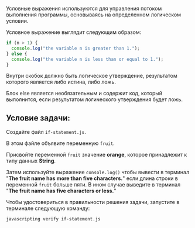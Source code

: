 Условные выражения используются для управления потоком выполнения программы, основываясь на определенном логическом условии.

Условное выражение выглядит следующим образом:

```js
if (n > 1) {
  console.log("the variable n is greater than 1.");
} else {
  console.log("the variable n is less than or equal to 1.");
}
```

Внутри скобок должно быть логическое утверждение, результатом которого является либо истина, либо ложь.

Блок else является необязательным и содержит код, который выполнится, если результатом логического утверждения будет ложь.

## Условие задачи:

Создайте файл `if-statement.js`.

В этом файле объявите переменную `fruit`.

Присвойте переменной `fruit` значение **orange**, которое принадлежит к типу данных **String**.

Затем используйте выражение `console.log()` чтобы вывести в терминал "**The fruit name has more than five characters.**" если длина строки в переменной `fruit` больше пяти.
В ином случае выведите в терминал "**The fruit name has five characters or less.**"

Чтобы удостовериться в правильности решения задачи, запустите в терминале следующую команду:

```bash
javascripting verify if-statement.js
```
